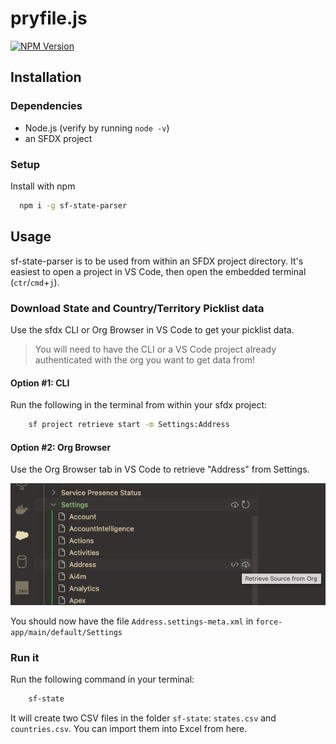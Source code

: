 # pryfile.js

[![NPM Version](http://img.shields.io/npm/v/sf-state-parser)](https://www.npmjs.org/package/st-state-parser)

## Installation

### Dependencies

- Node.js (verify by running `node -v`)
- an SFDX project

### Setup

Install with npm

```bash
  npm i -g sf-state-parser
```

## Usage

sf-state-parser is to be used from within an SFDX project directory. It's easiest to open a project in VS Code, then open the embedded terminal (`ctr`/`cmd`+`j`).

### Download State and Country/Territory Picklist data

Use the sfdx CLI or Org Browser in VS Code to get your picklist data.
> You will need to have the CLI or a VS Code project already authenticated with the org you want to get data from!

#### Option #1: CLI

Run the following in the terminal from within your sfdx project:

```bash
    sf project retrieve start -m Settings:Address
```

#### Option #2: Org Browser

Use the Org Browser tab in VS Code to retrieve "Address" from Settings.

![org browser](images/org-browser.png)

You should now have the file `Address.settings-meta.xml` in `force-app/main/default/Settings`

### Run it

Run the following command in your terminal:

```bash
    sf-state
```

It will create two CSV files in the folder `sf-state`: `states.csv` and `countries.csv`. You can import them into Excel from here.
